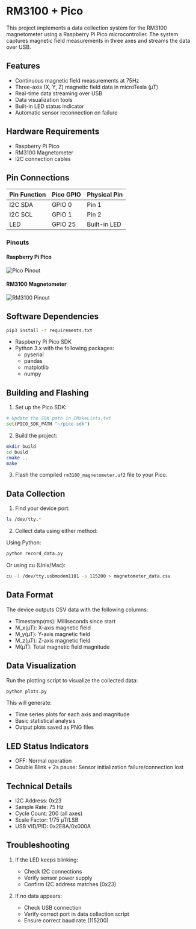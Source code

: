 # RM3100 + Pico

This project implements a data collection system for the RM3100 magnetometer using a Raspberry Pi Pico microcontroller. The system captures magnetic field measurements in three axes and streams the data over USB.

## Features

- Continuous magnetic field measurements at 75Hz
- Three-axis (X, Y, Z) magnetic field data in microTesla (µT)
- Real-time data streaming over USB
- Data visualization tools
- Built-in LED status indicator
- Automatic sensor reconnection on failure

## Hardware Requirements

- Raspberry Pi Pico
- RM3100 Magnetometer
- I2C connection cables

## Pin Connections

| Pin Function | Pico GPIO | Physical Pin |
|--------------|-----------|--------------|
| I2C SDA      | GPIO 0    | Pin 1       |
| I2C SCL      | GPIO 1    | Pin 2       |
| LED          | GPIO 25   | Built-in LED|

### Pinouts
#### Raspberry Pi Pico
![Pico Pinout](/assets/pico-pinout)

#### RM3100 Magnetometer
![RM3100 Pinout](/assets/rm3100-pinout)

## Software Dependencies

```bash
pip3 install -r requirements.txt
```

- Raspberry Pi Pico SDK
- Python 3.x with the following packages:
  - pyserial
  - pandas
  - matplotlib
  - numpy

## Building and Flashing

1. Set up the Pico SDK:
```bash
# Update the SDK path in CMakeLists.txt
set(PICO_SDK_PATH "~/pico-sdk")
```

2. Build the project:
```bash
mkdir build
cd build
cmake ..
make
```

3. Flash the compiled `rm3100_magnetometer.uf2` file to your Pico.

## Data Collection

1. Find your device port:
```bash
ls /dev/tty.*
```

2. Collect data using either method:

Using Python:
```bash
python record_data.py
```

Or using cu (Unix/Mac):
```bash
cu -l /dev/tty.usbmodem1101 -s 115200 > magnetometer_data.csv
```

## Data Format

The device outputs CSV data with the following columns:
- Timestamp(ms): Milliseconds since start
- M_x(µT): X-axis magnetic field
- M_y(µT): Y-axis magnetic field
- M_z(µT): Z-axis magnetic field
- M(µT): Total magnetic field magnitude

## Data Visualization

Run the plotting script to visualize the collected data:
```bash
python plots.py
```

This will generate:
- Time series plots for each axis and magnitude
- Basic statistical analysis
- Output plots saved as PNG files

## LED Status Indicators

- OFF: Normal operation
- Double Blink + 2s pause: Sensor initialization failure/connection lost

## Technical Details

- I2C Address: 0x23
- Sample Rate: 75 Hz
- Cycle Count: 200 (all axes)
- Scale Factor: 1/75 µT/LSB
- USB VID/PID: 0x2E8A/0x000A

## Troubleshooting

1. If the LED keeps blinking:
   - Check I2C connections
   - Verify sensor power supply
   - Confirm I2C address matches (0x23)

2. If no data appears:
   - Check USB connection
   - Verify correct port in data collection script
   - Ensure correct baud rate (115200)
